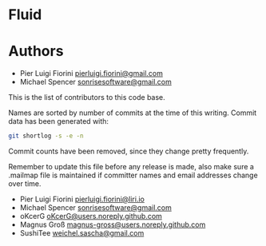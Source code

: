 Fluid
=====

# Authors

 * Pier Luigi Fiorini <pierluigi.fiorini@gmail.com>
 * Michael Spencer <sonrisesoftware@gmail.com>

This is the list of contributors to this code base.

Names are sorted by number of commits at the time of this writing.
Commit data has been generated with:

```sh
git shortlog -s -e -n
```

Commit counts have been removed, since they change pretty frequently.

Remember to update this file before any release is made, also make sure
a .mailmap file is maintained if committer names and email addresses
change over time.

 * Pier Luigi Fiorini <pierluigi.fiorini@liri.io>
 * Michael Spencer <sonrisesoftware@gmail.com>
 * oKcerG <oKcerG@users.noreply.github.com>
 * Magnus Groß <magnus-gross@users.noreply.github.com>
 * SushiTee <weichel.sascha@gmail.com>
